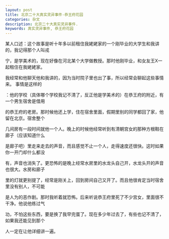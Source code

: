 ```yaml
---
layout: post
title: 北京二十大真实灵异事件-恭王府花园
categories: 杂文
description: 北京二十大真实灵异事件.
keywords: 真实灵异事件, 恭王府花园
---
```


某人口述：这个故事是听十年多以前租住我姥姥家的一个刚毕业的大学生和我讲的，我记得那个人叫戎

宁，是学美术的，现在好像在河北某个大学做教授。那时他刚毕业，和女友王X一起租住在我姥姥家。

我经常和他聊天他和我讲的，因为当时院子里也出了事，所以经常会聊起这些事情来。 事情是这样的

：他的学校（具体哪个学校我记不清了，反正他是学美术的）在恭王府的附近，有一个男生宿舍是借用

的恭王府的老房。那时候他还上学，住在宿舍里面，假期里别的同学都回了家，他留在北京。宿舍整个

几间房有一段时间就他一个人。晚上的时候他经常听到有清朝宫女的那种方根鞋在廊子（应该知道什么

是廊子吧）里走来走去的声音，而且感觉不止一个人，走得速度还很快。这时如果你一开门却什么都没

有，声音也消失了。更恐怖的是晚上经常水房里的水龙头自己开，水龙头开的声音也很大。水房和廊子

里的灯就更别提了，经常是刚关上，回到房间自己又开了。而且他很肯定当时宿舍里没有别人，不可能

是人为的恶作剧。那时我听着就恐怖。后来听说恭王府里死了不少宫女，里面很不干净。他说他练过气

功，不怕这些东西，要是换了我早完蛋了。现在多少年过去了，有些也记不清了，如果我还能见到那个

人一定在让他详细讲一遍。
